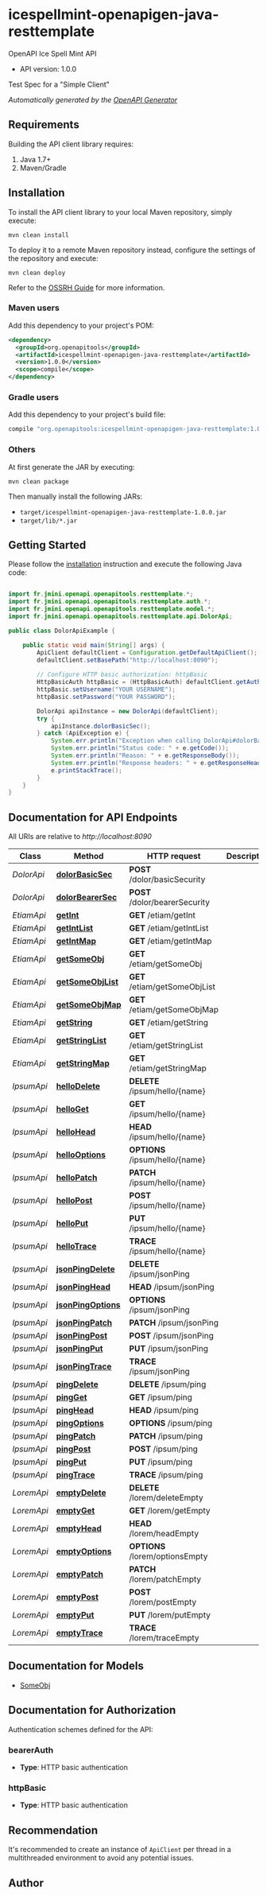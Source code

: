 # icespellmint-openapigen-java-resttemplate

OpenAPI Ice Spell Mint API

- API version: 1.0.0

Test Spec for a \"Simple Client\"


*Automatically generated by the [OpenAPI Generator](https://openapi-generator.tech)*

## Requirements

Building the API client library requires:

1. Java 1.7+
2. Maven/Gradle

## Installation

To install the API client library to your local Maven repository, simply execute:

```shell
mvn clean install
```

To deploy it to a remote Maven repository instead, configure the settings of the repository and execute:

```shell
mvn clean deploy
```

Refer to the [OSSRH Guide](http://central.sonatype.org/pages/ossrh-guide.html) for more information.

### Maven users

Add this dependency to your project's POM:

```xml
<dependency>
  <groupId>org.openapitools</groupId>
  <artifactId>icespellmint-openapigen-java-resttemplate</artifactId>
  <version>1.0.0</version>
  <scope>compile</scope>
</dependency>
```

### Gradle users

Add this dependency to your project's build file:

```groovy
compile "org.openapitools:icespellmint-openapigen-java-resttemplate:1.0.0"
```

### Others

At first generate the JAR by executing:

```shell
mvn clean package
```

Then manually install the following JARs:

- `target/icespellmint-openapigen-java-resttemplate-1.0.0.jar`
- `target/lib/*.jar`

## Getting Started

Please follow the [installation](#installation) instruction and execute the following Java code:

```java

import fr.jmini.openapi.openapitools.resttemplate.*;
import fr.jmini.openapi.openapitools.resttemplate.auth.*;
import fr.jmini.openapi.openapitools.resttemplate.model.*;
import fr.jmini.openapi.openapitools.resttemplate.api.DolorApi;

public class DolorApiExample {

    public static void main(String[] args) {
        ApiClient defaultClient = Configuration.getDefaultApiClient();
        defaultClient.setBasePath("http://localhost:8090");
        
        // Configure HTTP basic authorization: httpBasic
        HttpBasicAuth httpBasic = (HttpBasicAuth) defaultClient.getAuthentication("httpBasic");
        httpBasic.setUsername("YOUR USERNAME");
        httpBasic.setPassword("YOUR PASSWORD");

        DolorApi apiInstance = new DolorApi(defaultClient);
        try {
            apiInstance.dolorBasicSec();
        } catch (ApiException e) {
            System.err.println("Exception when calling DolorApi#dolorBasicSec");
            System.err.println("Status code: " + e.getCode());
            System.err.println("Reason: " + e.getResponseBody());
            System.err.println("Response headers: " + e.getResponseHeaders());
            e.printStackTrace();
        }
    }
}

```

## Documentation for API Endpoints

All URIs are relative to *http://localhost:8090*

Class | Method | HTTP request | Description
------------ | ------------- | ------------- | -------------
*DolorApi* | [**dolorBasicSec**](docs/DolorApi.md#dolorBasicSec) | **POST** /dolor/basicSecurity | 
*DolorApi* | [**dolorBearerSec**](docs/DolorApi.md#dolorBearerSec) | **POST** /dolor/bearerSecurity | 
*EtiamApi* | [**getInt**](docs/EtiamApi.md#getInt) | **GET** /etiam/getInt | 
*EtiamApi* | [**getIntList**](docs/EtiamApi.md#getIntList) | **GET** /etiam/getIntList | 
*EtiamApi* | [**getIntMap**](docs/EtiamApi.md#getIntMap) | **GET** /etiam/getIntMap | 
*EtiamApi* | [**getSomeObj**](docs/EtiamApi.md#getSomeObj) | **GET** /etiam/getSomeObj | 
*EtiamApi* | [**getSomeObjList**](docs/EtiamApi.md#getSomeObjList) | **GET** /etiam/getSomeObjList | 
*EtiamApi* | [**getSomeObjMap**](docs/EtiamApi.md#getSomeObjMap) | **GET** /etiam/getSomeObjMap | 
*EtiamApi* | [**getString**](docs/EtiamApi.md#getString) | **GET** /etiam/getString | 
*EtiamApi* | [**getStringList**](docs/EtiamApi.md#getStringList) | **GET** /etiam/getStringList | 
*EtiamApi* | [**getStringMap**](docs/EtiamApi.md#getStringMap) | **GET** /etiam/getStringMap | 
*IpsumApi* | [**helloDelete**](docs/IpsumApi.md#helloDelete) | **DELETE** /ipsum/hello/{name} | 
*IpsumApi* | [**helloGet**](docs/IpsumApi.md#helloGet) | **GET** /ipsum/hello/{name} | 
*IpsumApi* | [**helloHead**](docs/IpsumApi.md#helloHead) | **HEAD** /ipsum/hello/{name} | 
*IpsumApi* | [**helloOptions**](docs/IpsumApi.md#helloOptions) | **OPTIONS** /ipsum/hello/{name} | 
*IpsumApi* | [**helloPatch**](docs/IpsumApi.md#helloPatch) | **PATCH** /ipsum/hello/{name} | 
*IpsumApi* | [**helloPost**](docs/IpsumApi.md#helloPost) | **POST** /ipsum/hello/{name} | 
*IpsumApi* | [**helloPut**](docs/IpsumApi.md#helloPut) | **PUT** /ipsum/hello/{name} | 
*IpsumApi* | [**helloTrace**](docs/IpsumApi.md#helloTrace) | **TRACE** /ipsum/hello/{name} | 
*IpsumApi* | [**jsonPingDelete**](docs/IpsumApi.md#jsonPingDelete) | **DELETE** /ipsum/jsonPing | 
*IpsumApi* | [**jsonPingHead**](docs/IpsumApi.md#jsonPingHead) | **HEAD** /ipsum/jsonPing | 
*IpsumApi* | [**jsonPingOptions**](docs/IpsumApi.md#jsonPingOptions) | **OPTIONS** /ipsum/jsonPing | 
*IpsumApi* | [**jsonPingPatch**](docs/IpsumApi.md#jsonPingPatch) | **PATCH** /ipsum/jsonPing | 
*IpsumApi* | [**jsonPingPost**](docs/IpsumApi.md#jsonPingPost) | **POST** /ipsum/jsonPing | 
*IpsumApi* | [**jsonPingPut**](docs/IpsumApi.md#jsonPingPut) | **PUT** /ipsum/jsonPing | 
*IpsumApi* | [**jsonPingTrace**](docs/IpsumApi.md#jsonPingTrace) | **TRACE** /ipsum/jsonPing | 
*IpsumApi* | [**pingDelete**](docs/IpsumApi.md#pingDelete) | **DELETE** /ipsum/ping | 
*IpsumApi* | [**pingGet**](docs/IpsumApi.md#pingGet) | **GET** /ipsum/ping | 
*IpsumApi* | [**pingHead**](docs/IpsumApi.md#pingHead) | **HEAD** /ipsum/ping | 
*IpsumApi* | [**pingOptions**](docs/IpsumApi.md#pingOptions) | **OPTIONS** /ipsum/ping | 
*IpsumApi* | [**pingPatch**](docs/IpsumApi.md#pingPatch) | **PATCH** /ipsum/ping | 
*IpsumApi* | [**pingPost**](docs/IpsumApi.md#pingPost) | **POST** /ipsum/ping | 
*IpsumApi* | [**pingPut**](docs/IpsumApi.md#pingPut) | **PUT** /ipsum/ping | 
*IpsumApi* | [**pingTrace**](docs/IpsumApi.md#pingTrace) | **TRACE** /ipsum/ping | 
*LoremApi* | [**emptyDelete**](docs/LoremApi.md#emptyDelete) | **DELETE** /lorem/deleteEmpty | 
*LoremApi* | [**emptyGet**](docs/LoremApi.md#emptyGet) | **GET** /lorem/getEmpty | 
*LoremApi* | [**emptyHead**](docs/LoremApi.md#emptyHead) | **HEAD** /lorem/headEmpty | 
*LoremApi* | [**emptyOptions**](docs/LoremApi.md#emptyOptions) | **OPTIONS** /lorem/optionsEmpty | 
*LoremApi* | [**emptyPatch**](docs/LoremApi.md#emptyPatch) | **PATCH** /lorem/patchEmpty | 
*LoremApi* | [**emptyPost**](docs/LoremApi.md#emptyPost) | **POST** /lorem/postEmpty | 
*LoremApi* | [**emptyPut**](docs/LoremApi.md#emptyPut) | **PUT** /lorem/putEmpty | 
*LoremApi* | [**emptyTrace**](docs/LoremApi.md#emptyTrace) | **TRACE** /lorem/traceEmpty | 


## Documentation for Models

 - [SomeObj](docs/SomeObj.md)


## Documentation for Authorization

Authentication schemes defined for the API:
### bearerAuth


- **Type**: HTTP basic authentication

### httpBasic


- **Type**: HTTP basic authentication


## Recommendation

It's recommended to create an instance of `ApiClient` per thread in a multithreaded environment to avoid any potential issues.

## Author



